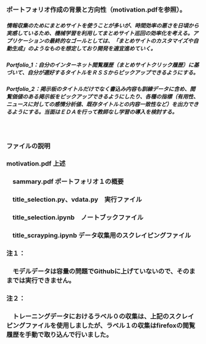 ### ポートフォリオ作成の背景と方向性（motivation.pdfを参照）。
#####  情報収集のためにまとめサイトを使うことが多いが、時間効率の悪さを日頃から実感しているため、機械学習を利用してまとめサイト巡回の効率化を考える。アプリケーションの最終的なゴールとしては、「まとめサイトのカスタマイズや自動生成」のようなものを想定しており開発を適宜進めていく。  
##### Portfolio_1：自分のインターネット閲覧履歴（まとめサイトクリック履歴）に基づいて、自分が選好するタイトルをＲＳＳからピックアップできるようにする。  
##### Portfolio_2：掲示板のタイトルだけでなく書込み内容も訓練データに含め、閲覧価値のある掲示板をピックアップできるようにしたり、各種の指標（有用性、ニュースに対しての感情分析値、既存タイトルとの内容一致性など）を出力できるようにする。当面はＥＤＡを行って教師なし学習の導入を検討する。
　
### ファイルの説明
###   motivation.pdf 上述
### 　sammary.pdf ポートフォリオ１の概要
### 　title_selection.py、vdata.py　実行ファイル
### 　title_selection.ipynb　ノートブックファイル
### 　title_scrayping.ipynb  データ収集用のスクレイピングファイル
### 
### 注１：
### 　モデルデータは容量の問題でGithubに上げていないので、そのままでは実行できません。
### 注２：
### 　トレーニングデータにおけるラベル０の収集は、上記のスクレイピングファイルを使用しましたが、ラベル１の収集はfirefoxの閲覧履歴を手動で取り込んで行いました。
